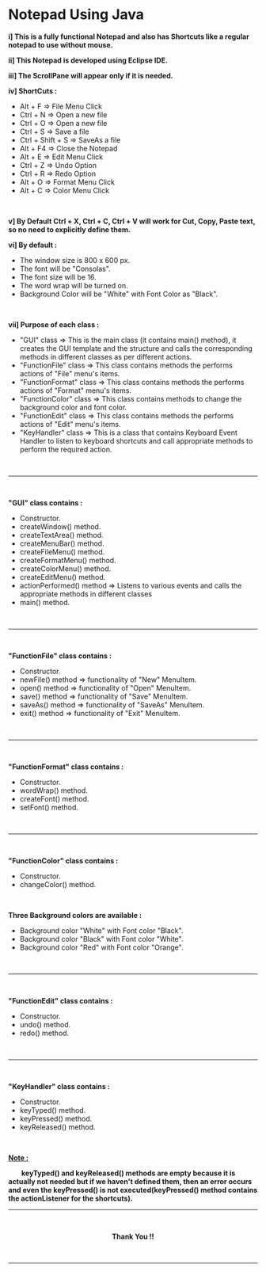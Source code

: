 # Notepad Using Java

**i] This is a fully functional Notepad and also has Shortcuts like a regular notepad to use without mouse.**
<br>

**ii] This Notepad is developed using Eclipse IDE.**
<br> 

**iii] The ScrollPane will appear only if it is needed.**
<br>

**iv] ShortCuts :**

* Alt + F => File Menu Click
* Ctrl + N => Open a new file
* Ctrl + O => Open a new file
* Ctrl + S => Save a file
* Ctrl + Shift + S => SaveAs a file
* Alt + F4 => Close the Notepad
* Alt + E => Edit Menu Click
* Ctrl + Z => Undo Option
* Ctrl + R => Redo Option
* Alt + O => Format Menu Click
* Alt + C => Color Menu Click
<br>


**v] By Default Ctrl + X, Ctrl + C, Ctrl + V will work for Cut, Copy, Paste text, so no need to explicitly define them.**
<br>


**vi] By default :**

* The window size is 800 x 600 px.
* The font will be "Consolas".
* The font size will be 16.
* The word wrap will be turned on. 
* Background Color will be "White" with Font Color as "Black".
<br>


**vii] Purpose of each class :**

* "GUI" class => This is the main class (it contains main() method), it creates the GUI template and the structure and calls the corresponding methods in different classes as per different actions. 
* "FunctionFile" class => This class contains methods the performs actions of "File" menu's items.
* "FunctionFormat" class => This class contains methods the performs actions of "Format" menu's items.
* "FunctionColor" class => This class contains methods to change the background color and font color.
* "FunctionEdit" class => This class contains methods the performs actions of "Edit" menu's items.
* "KeyHandler" class => This is a class that contains Keyboard Event Handler to listen to keyboard shortcuts and call appropriate methods to perform the required action.

<br>

---

<br>

**"GUI" class contains :**

* Constructor.
* createWindow() method.
* createTextArea() method.
* createMenuBar() method.
* createFileMenu() method.
* createFormatMenu() method.
* createColorMenu() method.
* createEditMenu() method.
* actionPerformed() method => Listens to various events and calls the appropriate methods in different classes
* main() method.

<br>

---

<br>

**"FunctionFile" class contains :**

* Constructor.
* newFile() method => functionality of "New" MenuItem.
* open() method => functionality of "Open" MenuItem.
* save() method => functionality of "Save" MenuItem.
* saveAs() method => functionality of "SaveAs" MenuItem.
* exit() method => functionality of "Exit" MenuItem.

<br>

---

<br>

**"FunctionFormat" class contains :**

* Constructor.
* wordWrap() method.
* createFont() method.
* setFont() method. 

<br>

---

<br>

**"FunctionColor" class contains :**

* Constructor.
* changeColor() method.

<br>

**Three Background colors are available :**

* Background color "White" with Font color "Black".
* Background color "Black" with Font color "White".
* Background color "Red" with Font color "Orange".

<br>

---

<br>


**"FunctionEdit" class contains :**

* Constructor.
* undo() method.
* redo() method.

<br>

---

<br>

**"KeyHandler" class contains :**

* Constructor.
* keyTyped() method.
* keyPressed() method.
* keyReleased() method.

<br>

<u> **Note :** </u>
<br>

<p>
    <strong>
        &nbsp &nbsp &nbsp &nbsp keyTyped() and keyReleased() methods are empty because it is actually not needed but if we haven't defined them, then an error occurs and even the keyPressed() is not executed(keyPressed() method contains the actionListener for the shortcuts).
    </strong>    
</p>

---

<br>

<p style = "text-align : center ;"> 
    <strong>Thank You !!</strong> 
</p>

<br>

---